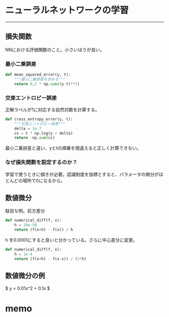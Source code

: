# ニューラルネットワークの学習
---
## 損失関数
NNにおける評価関数のこと。小さいほうが良い。

### 最小二乗誤差

```python
def mean_squared_error(y, t):
    """最小二乗誤差を求める"""
    return 0,5 * np.sum((y-t)**2)
```

### 交差エントロピー誤差
正解ラベルが1に対応する自然対数を計算する。

```python
def cross_entropy_error(y, t):
    """交差エントロピー誤差"""
    delta = 1e-7
    cs = t * np.log(y + delta)
    return -np.sum(cs)
```

最小二乗誤差と違い、yとtの順番を間違えると正しく計算できない。

### なぜ損失関数を設定するのか？
学習で使うときに傾きが必要。認識制度を指標とすると、パラメータの微分がほとんどの場所で0になるから。

## 数値微分

駄目な例。前方差分

```python
def numerical_diff(f, x):
    h = 10e-50
    return (f(x+h) - f(x)) / h
```

h を0.0001にすると良いと分かっている。さらに中心差分に変更。

```python
def numerical_diff(f, x):
    h = 1e-4
    return (f(x+h) - f(x-x)) / (2*h)
```

## 数値微分の例
$ y = 0.01x^2 + 0.1x $


# memo


